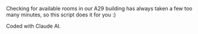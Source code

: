 Checking for available rooms in our A29 building has always taken a few too many minutes, so this script does it for you :)

Coded with Claude AI.
